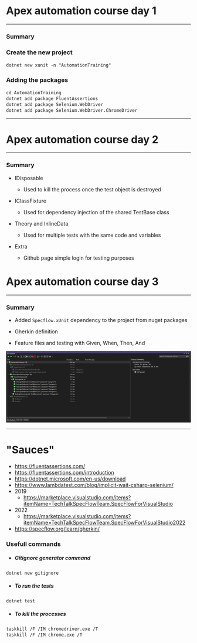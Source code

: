 # Apex automation course day 1
---
### Summary

### Create the new project
```
dotnet new xunit -n "AutomationTraining"
```

### Adding the packages
```
cd AutomationTraining
dotnet add package FluentAssertions
dotnet add package Selenium.WebDriver
dotnet add package Selenium.WebDriver.ChromeDriver
```

---

# Apex automation course day 2
---

### Summary
* IDisposable
  * Used to kill the process once the test object is destroyed

* IClassFixture<TestBase>
  * Used for dependency injection of the shared TestBase class

* Theory and InlineData
  * Used for multiple tests with the same code and variables

* Extra
  * Github page simple login for testing purposes


# Apex automation course day 3
---
### Summary
* Added `Specflow.xUnit` dependency to the project from nuget packages

* Gherkin definition
  
* Feature files and testing with Given, When, Then, And

![alt text](./assets/tests.png)


---

# "Sauces"
* https://fluentassertions.com/
* https://fluentassertions.com/introduction
* https://dotnet.microsoft.com/en-us/download
* https://www.lambdatest.com/blog/implicit-wait-csharp-selenium/
* 2019
  * https://marketplace.visualstudio.com/items?itemName=TechTalkSpecFlowTeam.SpecFlowForVisualStudio
* 2022
  * https://marketplace.visualstudio.com/items?itemName=TechTalkSpecFlowTeam.SpecFlowForVisualStudio2022
* https://specflow.org/learn/gherkin/

### Usefull commands 

* ##### Gitignore generator command
```
dotnet new gitignore
```

* ##### To run the tests
```
dotnet test
```

* ##### To kill the processes
```
taskkill /F /IM chromedriver.exe /T
taskkill /F /IM chrome.exe /T
```
